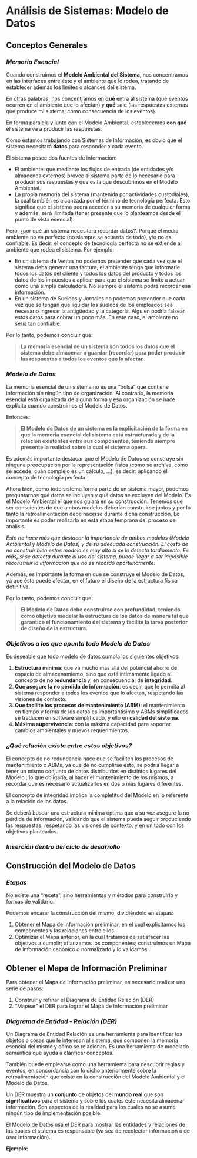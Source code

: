 # **Análisis de Sistemas: Modelo de Datos**

## **Conceptos Generales**

### *Memoria Esencial*

Cuando construimos el **Modelo Ambiental del Sistema**, nos concentramos en las interfaces entre éste y el ambiente que lo rodea, tratando de establecer además los límites o alcances del sistema.

En otras palabras, nos concentramos en **qué** entra al sistema (qué eventos ocurren en el ambiente que lo afectan) y **qué** sale (las respuestas externas que produce mi sistema, como consecuencia de los eventos).

En forma paralela y junto con el Modelo Ambiental, establecemos **con qué** el sistema va a producir las respuestas. 

Como estamos trabajando con Sistemas de Información, es obvio que el sistema
necesitará **datos** para responder a cada evento.

El sistema posee dos fuentes de información: 
- El ambiente: que mediante los flujos de entrada (de entidades y/o almacenes externos) provee al sistema parte de lo necesario para producir sus respuestas y que es la que descubrimos en el Modelo Ambiental. 
- La propia memoria del sistema (mantenida por actividades custodiales), la cual también es alcanzada por el término de tecnología perfecta. Esto significa que el sistema podrá acceder a su memoria de cualquier forma y además, será ilimitada (tener presente que lo planteamos desde el punto de vista esencial).

Pero, ¿por qué un sistema necesitará recordar datos?. Porque el medio ambiente no es perfecto (no siempre se acuerda de todo), y/o no es confiable. Es decir: el concepto de tecnología perfecta no se extiende al ambiente que rodea el sistema. Por ejemplo: 
- En un sistema de Ventas no podemos pretender que cada vez que el sistema deba generar una factura, el ambiente tenga que informarle todos los datos del cliente y todos los datos del producto y todos los datos de los impuestos a aplicar para que el sistema se limite a actuar como una simple calculadora. No siempre el sistema podrá recordar esa información. 
- En un sistema de Sueldos y Jornales no podemos pretender que cada vez que se tengan que liquidar los sueldos de los empleados sea necesario ingresar la antigüedad y la categoría. Alguien podría falsear estos datos para cobrar un poco más. En este caso, el ambiente no sería tan confiable.

Por lo tanto, podemos concluir que:

> **La memoria esencial de un sistema son todos los datos que el sistema debe almacenar o guardar (recordar) para poder producir las respuestas a todos los eventos que lo afectan.**



### *Modelo de Datos*
La memoria esencial de un sistema no es una “bolsa” que contiene información sin ningún tipo de organización. Al contrario, la memoria esencial está organizada de alguna forma y esa organización se hace explícita cuando construimos el Modelo de Datos.

Entonces:

> **El Modelo de Datos de un sistema es la explicitación de la forma en que la memoria esencial del sistema está estructurada y de la relación existentes entre sus componentes, teniendo siempre presente la realidad sobre la cual el sistema opera.**

Es además importante destacar que el Modelo de Datos se construye sin ninguna preocupación por la representación física (cómo se archiva, cómo se accede, cuán complejo es un cálculo, ...), es decir: aplicando el concepto de tecnología perfecta.

Ahora bien, como todo sistema forma parte de un sistema mayor, podemos preguntarnos qué datos se incluyen y qué datos se excluyen del Modelo. Es el Modelo Ambiental el que nos guiará en su construcción. Tenemos que ser conscientes de que ambos modelos deberían construirse juntos y por lo tanto la retroalimentación debe hacerse durante dicha construcción. Lo importante es poder realizarla en esta etapa temprana del proceso de análisis.

*Esto no hace más que destacar la importancia de ambos modelos (Modelo Ambiental y Modelo de Datos) y de su adecuada construcción. El costo de no construir bien estos modelo es muy alto si se lo detecta tardíamente. Es más, si se detecta durante el uso del sistema, puede llegar a ser imposible reconstruir la información que no se recordó oportunamente.*

Además, es importante la forma en que se construye el Modelo de Datos, ya que ésta puede afectar, en el futuro el diseño de la estructura física definitiva. 

Por lo tanto, podemos concluir que:

> **El Modelo de Datos debe construirse con profundidad, teniendo como objetivo modelar la estructura de los datos de manera tal que garantice el funcionamiento del sistema y facilite la tarea posterior de diseño de la estructura.**



### *Objetivos a los que apunta todo Modelo de Datos*

Es deseable que todo modelo de datos cumpla los siguientes objetivos:
1. **Estructura mínima**: que va mucho más allá del potencial ahorro de espacio de almacenamiento, sino que está íntimamente ligado al concepto de **no redundancia** y, en consecuencia, de **integridad**.
2. **Que asegure la no pérdida de información**: es decir, que le permita al sistema responder a todos los eventos que lo afectan, respetando las visiones de contexto.
3. **Que facilite los procesos de mantenimiento (ABM)**: el mantenimiento en tiempo y forma de los datos es importantísimo y ABMs simplificados se traducen en software simplificado, y ello en **calidad del sistema**.
4. **Máxima supervivencia**: con la máxima capacidad para soportar cambios ambientales y nuevos requerimientos.

### *¿Qué relación existe entre estos objetivos?*

El concepto de no redundancia hace que se faciliten los procesos de mantenimiento o ABMs, ya que de no cumplirse esto, se podría llegar a tener un mismo conjunto de datos distribuidos en distintos lugares del Modelo ; lo que obligaría, al hacer el mantenimiento de los mismos, a recordar que es necesario actualizarlos en dos o más lugares diferentes.

El concepto de integridad implica la completitud del Modelo en lo referente a la relación de los datos.

Se deberá buscar una estructura mínima óptima que a su vez asegure la no pérdida de información, validando que el sistema pueda seguir produciendo las respuestas, respetando las visiones de contexto, y en un todo con los objetivos planteados.

### *Inserción dentro del ciclo de desarrollo*

## **Construcción del Modelo de Datos**

### *Etapas*

No existe una “receta”, sino herramientas y métodos para construirlo y formas de validarlo.

Podemos encarar la construcción del mismo, dividiéndolo en etapas:
1. Obtener el Mapa de información preliminar, en el cual explicitamos los componentes y las relaciones entre ellos.
2. Optimizar el Mapa anterior, en la cual tratamos de satisfacer las objetivos a cumplir; afianzamos los componentes; construimos un Mapa de información canónico o normalizado y lo validamos.

## **Obtener el Mapa de Información Preliminar** ##

Para obtener el Mapa de Información preliminar, es necesario realizar una serie de
pasos: 
1. Construir y refinar el Diagrama de Entidad Relación (DER)
2. “Mapear” el DER para lograr el Mapa de Información preliminar

### *Diagrama de Entidad - Relación (DER)*

Un Diagrama de Entidad Relación es una herramienta para identificar los objetos o cosas que le interesan al sistema, que componen la memoria esencial del mismo y cómo se relacionan. Es una herramienta de modelado semántica que ayuda a clarificar conceptos.

También puede emplearse como una herramienta para descubrir reglas y eventos, en concordancia con lo dicho anteriormente sobre la retroalimentación que existe en la construcción del Modelo Ambiental y el Modelo de Datos.

Un DER muestra un **conjunto** de objetos del **mundo real** que son **significativos** para el sistema y sobre los cuales éste necesita almacenar información. Son aspectos de la realidad para los cuales no se asume ningún tipo de implementación posible.

El Modelo de Datos usa el DER para mostrar las entidades y relaciones de las cuales el sistema es responsable (ya sea de recolectar información o de usar información).

**Ejemplo:**